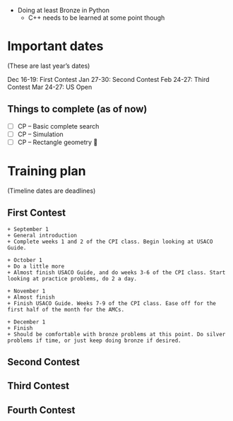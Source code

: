 - Doing at least Bronze in Python
	- C++ needs to be learned at some point though
# Important dates
(These are last year’s dates)

Dec 16-19: First Contest
Jan 27-30: Second Contest
Feb 24-27: Third Contest
Mar 24-27: US Open 

## Things to complete (as of now)
- [ ] CP – Basic complete search
- [ ] CP – Simulation
- [ ] CP – Rectangle geometry 🔽
# Training plan
(Timeline dates are deadlines)
## First Contest
```timeline
+ September 1
+ General introduction
+ Complete weeks 1 and 2 of the CPI class. Begin looking at USACO Guide.

+ October 1
+ Do a little more
+ Almost finish USACO Guide, and do weeks 3-6 of the CPI class. Start looking at practice problems, do 2 a day.

+ November 1
+ Almost finish
+ Finish USACO Guide. Weeks 7-9 of the CPI class. Ease off for the first half of the month for the AMCs.

+ December 1
+ Finish
+ Should be comfortable with bronze problems at this point. Do silver problems if time, or just keep doing bronze if desired.

```

## Second Contest
## Third Contest
## Fourth Contest
